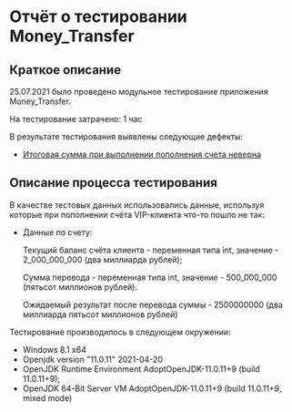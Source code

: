 # Отчёт о тестировании Money_Transfer

## Краткое описание

25.07.2021 было проведено модульное тестирование приложения Money_Transfer.

На тестирование затрачено: 1 час

В результате тестирования выявлены следующие дефекты:
* [Итоговая сумма при выполнении пополнения счета неверна](https://github.com/senselessmessinspace/task_2-1_Money_Transfer/issues/1)

## Описание процесса тестирования

В качестве тестовых данных использовались данные, используя которые при пополнении счёта VIP-клиента что-то пошло не так:
* Данные по счету:

    Текущий баланс счёта клиента - переменная типа int, значение - 2_000_000_000 (два миллиарда рублей);

    Сумма перевода - переменная типа int, значение - 500_000_000 (пятьсот миллионов рублей).

    Ожидаемый результат после перевода суммы - 2500000000 (два миллиарда пятьсот миллионов рублей)

Тестирование производилось в следующем окружении:
* Windows 8.1 x64
* Openjdk version "11.0.11" 2021-04-20
* OpenJDK Runtime Environment AdoptOpenJDK-11.0.11+9 (build 11.0.11+9);
* OpenJDK 64-Bit Server VM AdoptOpenJDK-11.0.11+9 (build 11.0.11+9, mixed mode)